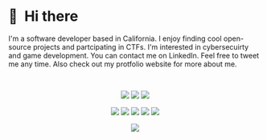 # 👋 &nbsp;Hi there

I'm a software developer based in California. I enjoy finding cool open-source projects and partcipating in CTFs. I'm interested in cybersecuirty and game development. You can contact me on LinkedIn. Feel free to tweet me any time. Also check out my protfolio website for more about me.

&nbsp;




<p align="center">
  <a href="https://github.com/sklugherz"><img src="https://img.shields.io/badge/@sklugherz-black?logo=GitHub&logoColor=white""></a>
  <a href="https://www.linkedin.com/in/stephen-klugherz-778101233" target="_blank"><img src="https://img.shields.io/badge/LinkedIn-blue"></a>
  <a href="https://sklugherz.github.io" target="_blank"><img src="https://img.shields.io/badge/My%20Portfolio-green"></a>
</p>

<p align="center">
  <img src="https://img.shields.io/badge/C++-116b9c?logo=cplusplus&logoColor=white">
  <img src="https://img.shields.io/badge/Python-46a7db?logo=python&logoColor=white">
  <img src="https://img.shields.io/badge/HTML-db562e?logo=html5&logoColor=white">
  <img src="https://img.shields.io/badge/CSS-7c0fab?logo=css3&logoColor=white">
  <img src="https://img.shields.io/badge/Javascript-9c8713?logo=javascript&logoColor=white">
</p>

<p align="center">
  <img src="https://img.shields.io/badge/profile%20updated-febuary%202025-red">
</p>


<!---
sklugherz/sklugherz is a ✨ special ✨ repository because its `README.md` (this file) appears on your GitHub profile.
You can click the Preview link to take a look at your changes.
--->
